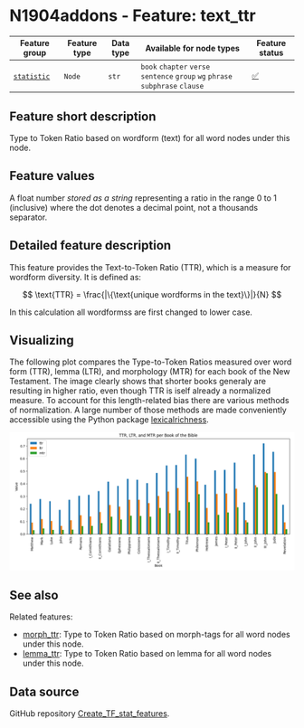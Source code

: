 # N1904addons - Feature: text_ttr

Feature group | Feature type | Data type | Available for node types | Feature status
---  | --- | --- | --- | ---
[`statistic`](README.md#feature-group-statistic) | `Node` |`str` |  `book` `chapter` `verse` `sentence` `group` `wg` `phrase` `subphrase` `clause` | [✅](featurestatus.md#Trustworthy "Trustworthy")

## Feature short description

Type to Token Ratio based on wordform (text) for all word nodes under this node.

## Feature values

A float number *stored as a string* representing a ratio in the range 0 to 1 (inclusive) where the dot denotes a decimal point, not a thousands separator.

## Detailed feature description

This feature provides the Text-to-Token Ratio (TTR), which is a measure for wordform diversity. It is defined as:

$$
  \text{TTR} 
    = \frac{|\{\text{unique wordforms in the text}\}|}{N}
$$

In this calculation all wordformss are first changed to lower case.


## Visualizing

The following plot compares the Type-to-Token Ratios measured over word form (TTR), lemma (LTR), and morphology (MTR) for each book of the New Testament. The image clearly shows that shorter books generaly are resulting in higher ratio, even though TTR is iself already a normalized measure. To account for this length-related bias there are various methods of normalization. A large number of those methods are made conveniently accessible using the Python package [lexicalrichness](https://lexicalrichness.readthedocs.io/en/latest/#).

<img src="images/ttr_ltr_mtr_per_book.png">

## See also

Related features:

  - [morph_ttr](morph_ttr.md): Type to Token Ratio based on morph-tags for all word nodes under this node.
  - [lemma_ttr](lemma_ttr.md): Type to Token Ratio based on lemma for all word nodes under this node.

## Data source

GitHub repository [Create_TF_stat_features](https://tonyjurg.github.io/Create_TF_stat_features/).
